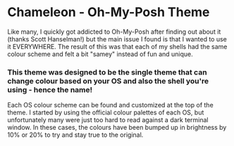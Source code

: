 # Chameleon - Oh-My-Posh Theme
Like many, I quickly got addicted to Oh-My-Posh after finding out about it (thanks Scott Hanselman!) but the main issue I found is that I wanted to use it EVERYWHERE. The result of this was that each of my shells had the same colour scheme and felt a bit "samey" instead of fun and unique.

### This theme was designed to be the single theme that can change colour based on your OS and also the shell you're using - hence the name!

Each OS colour scheme can be found and customized at the top of the theme. I started by using the official colour palettes of each OS, but unfortunately many were just too hard to read against a dark terminal window. In these cases, the colours have been bumped up in brightness by 10% or 20% to try and stay true to the original.
